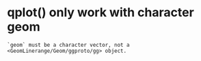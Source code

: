 # qplot() only work with character geom

    `geom` must be a character vector, not a <GeomLinerange/Geom/ggproto/gg> object.

